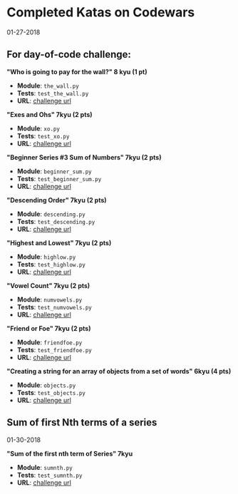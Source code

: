 # Completed Katas on Codewars

01-27-2018
## For day-of-code challenge:
**"Who is going to pay for the wall?" 8 kyu (1 pt)**
- **Module**: `the_wall.py`
- **Tests**: `test_the_wall.py`
- **URL**: [challenge url](https://www.codewars.com/kata/58bf9bd943fadb2a980000a7)

**"Exes and Ohs" 7kyu (2 pts)**
- **Module**: `xo.py`
- **Tests**: `test_xo.py`
- **URL**: [challenge url](https://www.codewars.com/kata/exes-and-ohs/python)

**"Beginner Series #3 Sum of Numbers" 7kyu (2 pts)**
- **Module**: `beginner_sum.py`
- **Tests**: `test_beginner_sum.py`
- **URL**: [challenge url](https://www.codewars.com/kata/55f2b110f61eb01779000053)

**"Descending Order" 7kyu (2 pts)**
- **Module**: `descending.py`
- **Tests**: `test_descending.py`
- **URL**: [challenge url](https://www.codewars.com/kata/5467e4d82edf8bbf40000155/train/python)

**"Highest and Lowest" 7kyu (2 pts)**
- **Module**: `highlow.py`
- **Tests**: `test_highlow.py`
- **URL**: [challenge url](http://www.codewars.com/kata/554b4ac871d6813a03000035/train/python)

**"Vowel Count" 7kyu (2 pts)**
- **Module**: `numvowels.py`
- **Tests**: `test_numvowels.py`
- **URL**: [challenge url](https://www.codewars.com/kata/vowel-count/train/python)

**"Friend or Foe" 7kyu (2 pts)**
- **Module**: `friendfoe.py`
- **Tests**: `test_friendfoe.py`
- **URL**: [challenge url](https://www.codewars.com/kata/friend-or-foe/train/python)

**"Creating a string for an array of objects from a set of words" 6kyu (4 pts)**
- **Module**: `objects.py`
- **Tests**: `test_objects.py`
- **URL**: [challenge url](https://www.codewars.com/kata/creating-a-string-for-an-array-of-objects-from-a-set-of-words/train/python)

## Sum of first Nth terms of a series
01-30-2018

**"Sum of the first nth term of Series" 7kyu**
- **Module**: `sumnth.py`
- **Tests**: `test_sumnth.py`
- **URL**: [challenge url](http://www.codewars.com/kata/sum-of-the-first-nth-term-of-series/train/python)


